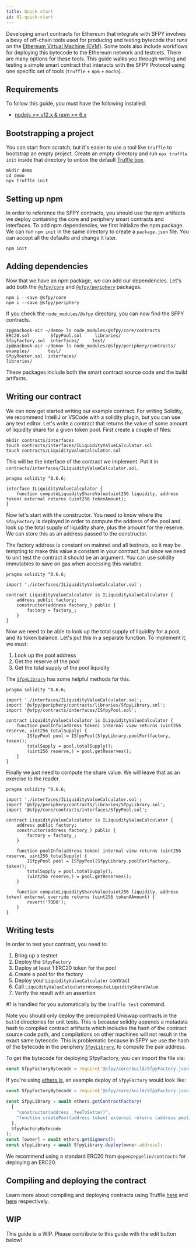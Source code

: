```yaml
---
title: Quick start
id: 01-quick-start
---
```


Developing smart contracts for Ethereum that integrate with SFPY involves a bevy of off-chain tools used for producing and testing bytecode 
that runs on the [Ethereum Virtual Machine (EVM)](https://eth.wiki/en/concepts/evm/ethereum-virtual-machine-(evm)-awesome-list).
Some tools also include workflows for deploying this bytecode to the Ethereum network and testnets.
There are many options for these tools. This guide walks you through writing and testing a simple smart contract that
interacts with the SFPY Protocol using one specific set of tools (`truffle` + `npm` + `mocha`).

## Requirements

To follow this guide, you must have the following installed:

- [nodejs >= v12.x & npm >= 6.x](https://nodejs.org/en/)

## Bootstrapping a project

You can start from scratch, but it's easier to use a tool like `truffle` to bootstrap an empty project. 
Create an empty directory and run `npx truffle init` inside that directory to unbox the default 
[Truffle box](https://www.trufflesuite.com/boxes).

```shell script
mkdir demo
cd demo
npx truffle init
```

## Setting up npm

In order to reference the SFPY contracts, you should use the npm artifacts we deploy containing the core and
periphery smart contracts and interfaces. To add npm dependencies, we first initialize the npm package. 
We can run `npm init` in the same directory to create a `package.json` file. You can accept all the defaults and
change it later.

```shell script
npm init
```

## Adding dependencies

Now that we have an npm package, we can add our dependencies. Let's add both the 
[`@sfpy/core`](https://www.npmjs.com/package/@sfpy/core) and 
[`@sfpy/periphery`](https://www.npmjs.com/package/@sfpy/periphery) packages.

```shell script
npm i --save @sfpy/core
npm i --save @sfpy/periphery
```

If you check the `node_modules/@sfpy` directory, you can now find the SFPY contracts. 

```shell script
zp@macbook-air ~/demo> ls node_modules/@sfpy/core/contracts
ERC20.sol        SfpyPool.sol     libraries/
SfpyFactory.sol  interfaces/     test/
zp@macbook-air ~/demo> ls node_modules/@sfpy/periphery/contracts/
examples/       test/
SfpyRouter.sol  interfaces/
libraries/
```

These packages include both the smart contract source code and the build artifacts.

## Writing our contract

We can now get started writing our example contract. 
For writing Solidity, we recommend IntelliJ or VSCode with a solidity plugin, but you can use any text editor.
Let's write a contract that returns the value of some amount of liquidity share for a given token pool. 
First create a couple of files:

```shell script
mkdir contracts/interfaces
touch contracts/interfaces/ILiquidityValueCalculator.sol
touch contracts/LiquidityValueCalculator.sol
``` 

This will be the interface of the contract we implement. Put it in `contracts/interfaces/ILiquidityValueCalculator.sol`.

```solidity
pragma solidity ^0.6.6;

interface ILiquidityValueCalculator {
    function computeLiquidityShareValue(uint256 liquidity, address token) external returns (uint256 tokenAmount);
}
```

Now let's start with the constructor. You need to know where the `SfpyFactory` is deployed in order to compute the
address of the pool and look up the total supply of liquidity share, plus the amount for the reserve. 
We can store this as an address passed to the constructor.

The factory address is constant on mainnet and all testnets, so it may be tempting to make this value a constant in your contract,
but since we need to unit test the contract it should be an argument. You can use solidity immutables to save on gas
when accessing this variable.

```solidity
pragma solidity ^0.6.6;

import './interfaces/ILiquidityValueCalculator.sol';

contract LiquidityValueCalculator is ILiquidityValueCalculator {
    address public factory;
    constructor(address factory_) public {
        factory = factory_;
    }
}
```

Now we need to be able to look up the total supply of liquidity for a pool, and its token balance. 
Let's put this in a separate function. To implement it, we must:

1. Look up the pool address
2. Get the reserve of the pool
3. Get the total supply of the pool liquidity

The [`SfpyLibrary`](/docs/06-references/02-periphery/03-library/) has some helpful methods for this.

```solidity
pragma solidity ^0.6.6;

import './interfaces/ILiquidityValueCalculator.sol';
import '@sfpy/periphery/contracts/libraries/SfpyLibrary.sol';
import '@sfpy/contracts/interfaces/ISfpyPool.sol';

contract LiquidityValueCalculator is ILiquidityValueCalculator {
    function poolInfo(address token) internal view returns (uint256 reserve, uint256 totalSupply) {
        ISfpyPool pool = ISfpyPool(SfpyLibrary.poolFor(factory, token));
        totalSupply = pool.totalSupply();
        (uint256 reserve,) = pool.getReserves();
    } 
}
```

Finally we just need to compute the share value. We will leave that as an exercise to the reader.

```solidity
pragma solidity ^0.6.6;

import './interfaces/ILiquidityValueCalculator.sol';
import '@sfpy/periphery/contracts/libraries/SfpyLibrary.sol';
import '@sfpy/core/contracts/interfaces/SfpyPool.sol';

contract LiquidityValueCalculator is ILiquidityValueCalculator {
    address public factory;
    constructor(address factory_) public {
        factory = factory_;
    }

    function poolInfo(address token) internal view returns (uint256 reserve, uint256 totalSupply) {
        ISfpyPool pool = ISfpyPool(SfpyLibrary.poolFor(factory, token));
        totalSupply = pool.totalSupply();
        (uint256 reserve,) = pool.getReserves();
    }
 
    function computeLiquidityShareValue(uint256 liquidity, address token) external override returns (uint256 tokenAAmount) {
        revert('TODO');
    }
}
``` 

## Writing tests

In order to test your contract, you need to:

1. Bring up a testnet
2. Deploy the `SfpyFactory`
3. Deploy at least 1 ERC20 token for the pool
4. Create a pool for the factory
5. Deploy your `LiquidityValueCalculator` contract
6. Call `LiquidityValueCalculator#computeLiquidityShareValue`
7. Verify the result with an assertion

\#1 is handled for you automatically by the `truffle test` command.

Note you should only deploy the precompiled Uniswap contracts in the `build` directories for unit tests. 
This is because solidity appends a metadata hash to compiled contract artifacts which includes the hash of the contract
source code path, and compilations on other machines will not result in the exact same bytecode.
This is problematic because in SFPY we use the hash of the bytecode in the periphery
[`SfpyLibrary`](https://github.com/sfpyhub/sfpy-periphery/blob/main/contracts/libraries/SfpyLibrary.sol),
to compute the pair address.

To get the bytecode for deploying SfpyFactory, you can import the file via:

```javascript
const SfpyFactoryBytecode = require('@sfpy/core/build/SfpyFactory.json').bytecode
```

If you're using [ethers.js](https://docs.ethers.io/v5/), an example deploy of `SfpyFactory` would look like:

```javascript
const SfpyFactoryBytecode = require('@sfpy/core/build/SfpyFactory.json').bytecode;

const SfpyLibrary = await ethers.getContractFactory(
  [
    "constructor(address _feeToSetter)",
    "function createPool(address token) external returns (address pool)",
  ],
  SfpyFactoryBytecode
);
const [owner] = await ethers.getSigners();
const sfpyLibrary = await SfpyLibrary.deploy(owner.address);
```

We recommend using a standard ERC20 from `@openzeppelin/contracts` for deploying an ERC20.



## Compiling and deploying the contract

Learn more about compiling and deploying contracts using Truffle 
[here](https://www.trufflesuite.com/docs/truffle/getting-started/compiling-contracts) and
[here](https://www.trufflesuite.com/docs/truffle/getting-started/running-migrations) respectively.

## WIP

This guide is a WIP. Please contribute to this guide with the edit button below!
